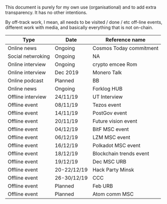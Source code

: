 This document is purely for my own use (organisational) and to add extra transparency. It has no other intentions. 

By off-track work, I mean, all needs to be visited / done / etc off-line events, different work with media, 
and basically everything that is not on-chain.


| Type | Date | Reference name |
|------|------|----------------|
| Online news | Ongoing | Cosmos Today commitment |
| Social netwroking | Ongoing | NA |
| Online interview | Ongoing | crypto emcee Rom |
| Online interview | Dec 2019 | Monero Talk |
| Online podcast | Planned | BB |
| Online news | Ongoing | Forklog HUB |
| Offline interview | 24/11/19 | UT Interview | 
| Offline event | 08/11/19 | Tezos event |
| Offline event | 14/11/19 | PostGov event |
| Offline event | 20/11/19 | Future vision event |
| Offline event | 04/12/19 | BitF MSC event |
| Offline event | 06/12/19 | LZM MSC event |
| Offline event | 16/12/19 | Polkadot MSC event |
| Offline event | 18/12/19 | Blockchain trends event |
| Offline event | 19/12/19 | Dec MSC URB |
| Offline event | 20-22/12/19 | Hack Party Minsk |
| Offline event | 26-30/12/19 | CCC |
| Offline event | Planned | Feb URB |
| Offline event | Planned | Atom comm MSC |



